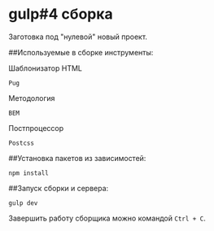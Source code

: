 # gulp#4 сборка
Заготовка под "нулевой" новый проект.

##Используемые в сборке инструменты:

Шаблонизатор HTML
```
Pug
```
Методология
```
BEM
```
Постпроцессор
```
Postcss
```

##Установка пакетов из зависимостей:
```
npm install
```

##Запуск сборки и сервера:
```
gulp dev
```

Завершить работу сборщика можно командой `Ctrl + C`.